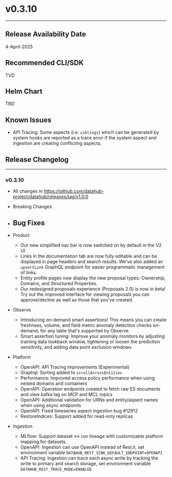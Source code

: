 # v0.3.10
---

Release Availability Date
---
4-April-2025

Recommended CLI/SDK
---
TVD

Helm Chart
---
TBD

## Known Issues

- API Tracing: Some aspects (i.e. `siblings`) which can be generated by system hooks are reported as a trace error if the system aspect and ingestion are creating conflicting aspects.

## Release Changelog
---

### v0.3.10

- All changes in https://github.com/datahub-project/datahub/releases/tag/v1.0.0

- Breaking Changes

- Bug Fixes
  - 

- Product

  - Our new simplified nav bar is now switched on by default in the V2 UI
  - Links in the documentation tab are now fully editable and can be displayed in page headers and search results. We've also added an `upsertLink` GraphQL endpoint for easier programmatic management of links.
  - Entity profile pages now display the new proposal types: Ownership, Domains, and Structured Properties.
  - Our redesigned proposals experience (Proposals 2.0) is now in beta! Try out the improved interface for viewing proposals you can approve/decline as well as those that you've created.

- Observe
  - Introducing on-demand smart assertions! This means you can create freshness, volume, and field metric anomaly detection checks on-demand, for any table that's supported by Observe.
  - Smart assertion tuning: Improve your anomaly monitors by adjusting training data lookback window, tightening or loosen the prediction sensitivity, and adding data point exclusion windows

- Platform
  - OpenAPI: API Tracing improvements (Experimental)
  - Graphql: Sorting added to `scrollAcrossEntities`
  - Performance: Improved access policy performance when using nested domains and containers
  - OpenAPI: Operation endpoints created to fetch raw ES documents and view kafka lag on MCP and MCL topics
  - OpenAPI: Additional validation for URNs and entity/aspect names when using async endpoints
  - OpenAPI: Fixed timeseries aspect ingestion bug #12912
  - RestoreIndices: Support added for read-only replicas

- Ingestion 
  - MLflow: Support dataset ↔ run lineage with customizable platform mapping for datasets.
  - OpenAPI: Ingestion can use OpenAPI instead of Rest.li, set environment variable `DATAHUB_REST_SINK_DEFAULT_ENDPOINT=OPENAPI`
  - API Tracing: Ingestion can trace each async write by tracking the write to primary and search storage, set environment variable `DATAHUB_REST_TRACE_MODE=ENABLED`
